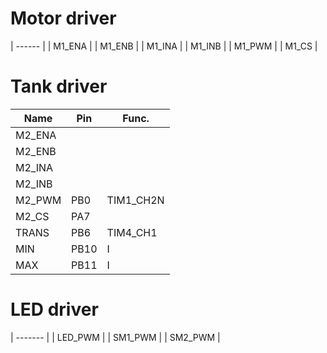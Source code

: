 Motor driver
====

| ------ |
| M1_ENA |
| M1_ENB |
| M1_INA |
| M1_INB |
| M1_PWM |
| M1_CS  |

Tank driver
====
| Name    | Pin  |  Func.    |
| ------- | ---- | --------- |
| M2_ENA  |      |           |
| M2_ENB  |      |           |
| M2_INA  |      |           |
| M2_INB  |      |           |
| M2_PWM  | PB0  | TIM1_CH2N |
| M2_CS   | PA7  |           |
| TRANS	  | PB6  | TIM4_CH1  |
| MIN     | PB10 |    I      |
| MAX     | PB11 |    I      |

LED driver
====
| ------- |
| LED_PWM |
| SM1_PWM |
| SM2_PWM |

